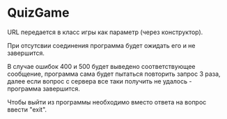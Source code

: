 # QuizGame

URL передается в класс игры как параметр (через конструктор).

При отсутсвии соединения программа будет ожидать его и не завершится.

В случае ошибок 400 и 500 будет выведено соответствующее сообщение, программа сама будет пытаться повторить запрос 3 раза, далее 
если вопрос с сервера все таки получить не удалось -  программа завершится.

Чтобы выйти из программы необходимо вместо ответа на вопрос ввести "exit".
